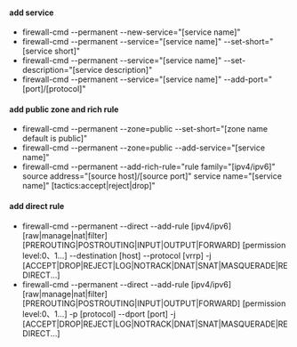 #### add service
- firewall-cmd --permanent --new-service="[service name]"
- firewall-cmd --permanent --service="[service name]" --set-short="[service short]"
- firewall-cmd --permanent --service="[service name]" --set-description="[service description]"
- firewall-cmd --permanent --service="[service name]" --add-port="[port]/[protocol]"

#### add public zone and rich rule
- firewall-cmd --permanent --zone=public --set-short="[zone name default is public]"
- firewall-cmd --permanent --zone=public --add-service="[service name]"
- firewall-cmd --permanent --add-rich-rule="rule family="[ipv4/ipv6]" source address="[source host]/[source port]" service name="[service name]" [tactics:accept|reject|drop]"

#### add direct rule
- firewall-cmd --permanent --direct --add-rule [ipv4/ipv6] [raw|manage|nat|filter] [PREROUTING|POSTROUTING|INPUT|OUTPUT|FORWARD] [permission level:0、1...] --destination [host] --protocol [vrrp] -j [ACCEPT|DROP|REJECT|LOG|NOTRACK|DNAT|SNAT|MASQUERADE|REDIRECT...]
- firewall-cmd --permanent --direct --add-rule [ipv4/ipv6] [raw|manage|nat|filter] [PREROUTING|POSTROUTING|INPUT|OUTPUT|FORWARD] [permission level:0、1...]  -p [protocol] --dport [port]  -j [ACCEPT|DROP|REJECT|LOG|NOTRACK|DNAT|SNAT|MASQUERADE|REDIRECT...]
